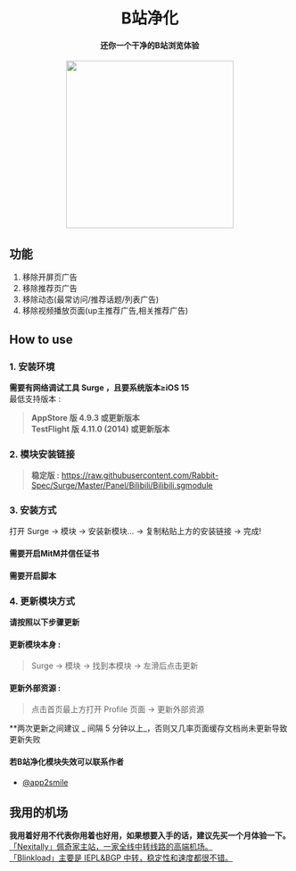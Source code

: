 <h1 align="center">B站净化</h1>

<h4 align="center">还你一个干净的B站浏览体验</h4>

<p align="center">
<img src="https://raw.githubusercontent.com/Rabbit-Spec/Surge/Master/Panel/Bilibili/img/1.PNG" width="300"></img>
</p>

## 功能
1. 移除开屏页广告
2. 移除推荐页广告
3. 移除动态(最常访问/推荐话题/列表广告)
4. 移除视频播放页面(up主推荐广告,相关推荐广告)

## How to use
### 1. 安装环境
**需要有网络调试工具 Surge ，且要系统版本≥iOS 15**<br>
最低支持版本 :<br>
>**AppStore 版 4.9.3 或更新版本**<br>
>**TestFlight 版 4.11.0 (2014) 或更新版本**

### 2. 模块安装链接
> **稳定版 :** https://raw.githubusercontent.com/Rabbit-Spec/Surge/Master/Panel/Bilibili/Bilibili.sgmodule<br>

### 3. 安装方式
打开 Surge -> 模块 -> 安装新模块... -> 复制粘贴上方的安装链接 -> 完成!
#### 需要开启MitM并信任证书
#### 需要开启脚本

### 4. 更新模块方式
**请按照以下步骤更新**<br>
#### 更新模块本身 : 
>Surge -> 模块 -> 找到本模块 -> 左滑后点击更新<br>
#### 更新外部资源 : 
>点击首页最上方打开 Profile 页面 -> 更新外部资源 <br>

**两次更新之间建议 _ 间隔 5 分钟以上_，否则又几率页面缓存文档尚未更新导致更新失败<br>

#### 若B站净化模块失效可以联系作者
- [@app2smile](https://github.com/app2smile)

## 我用的机场
**我用着好用不代表你用着也好用，如果想要入手的话，建议先买一个月体验一下。**<br>
[「Nexitally」佩奇家主站，一家全线中转线路的高端机场。](https://naixii.com/signupbyemail.aspx?MemberCode=0b532ff85dda43e595fb1ae17843ae6d20211110231626) <br>
[「Blinkload」主要是 IEPL&BGP 中转，稳定性和速度都很不错。](https://blinkload.to/aff/CLnL) <br>
